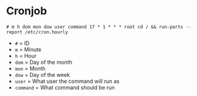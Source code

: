 # Cronjob

`# m h dom mon dow user command 17 * 1 * * * root cd / && run-parts --report /etc/cron.hourly`

* `#` = ID
* `m` = Minute
* `h` = Hour
* `dom` = Day of the month
* `mon` = Month
* `dow` = Day of the week
* `user` = What user the command will run as
* `command` = What command should be run
